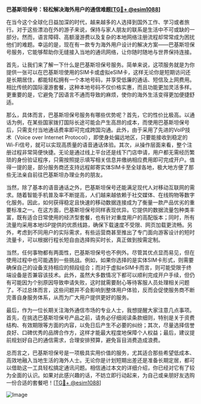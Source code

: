 **巴基斯坦保号：轻松解决海外用户的通信难题[[TG💪+ @esim1088](https://t.me/s/esim1088)]**

在当今这个全球化日益加深的时代，越来越多的人选择到国外工作、学习或者旅行。对于这些漂泊在外的游子来说，保持与家人朋友的联系是生活中不可或缺的一部分。然而，语言障碍、高额漫游费以及复杂的本地网络注册流程却常常成为困扰他们的难题。幸运的是，现在有一款专为海外用户设计的解决方案——巴基斯坦保号服务，它能够帮助你无缝接入当地的通讯网络，让你随时随地与世界保持连接。

首先，让我们来了解一下什么是巴基斯坦保号服务。简单来说，这项服务就是为你提供一张可以在巴基斯坦使用的SIM卡或虚拟eSIM卡，这样无论你是短期访问还是长期居住，都能轻松拥有一个本地号码，并享受低廉的通话、短信及上网费用。相比传统的国际漫游套餐，这种本地号码不仅价格实惠，而且功能更加灵活多样。更重要的是，它避免了因语言不通而导致的麻烦，使你的海外生活变得更加便捷舒适。

那么，具体而言，巴基斯坦保号服务有哪些优势呢？首先，它的性价比极高。以通话为例，在某些国家拨打国际长途可能会产生高昂的成本，而使用巴基斯坦保号后，只需支付当地通话费率即可完成跨国沟通。此外，由于采用了先进的VoIP技术（Voice over Internet Protocol），即使身处偏远地区，只要能接收到稳定的Wi-Fi信号，就可以实现高质量的语音通话体验。其次，从操作层面来看，整个注册过程非常简便快捷。无论是通过线上平台还是线下门店申请，用户都无需经历繁琐的身份验证程序，只需按照提示填写相关信息并缴纳相应费用即可完成开户。值得一提的是，部分服务商还支持远程邮寄实体SIM卡至全球各地，极大地方便了那些无法亲自前往巴基斯坦办理业务的朋友。

当然，除了基本的语音通话之外，巴基斯坦保号还能满足现代人对移动互联网的需求。随着智能手机普及率不断提高，人们越来越依赖于社交媒体、在线购物等数字化服务。因此，如何获得稳定且快速的移动数据连接成为了衡量一款产品优劣的重要标准之一。在这方面，巴基斯坦保号同样表现优异。它提供的数据流量包种类丰富，既有适合日常使用的经济型套餐，也有针对重度用户的高配版本；同时，所有流量均采用本地ISP提供的优质线路，确保下载速度不受限、网页加载更流畅。另外，考虑到不同用户的实际需求，有些运营商甚至推出了专门面向游客设计的短时流量卡，可以根据行程长短自由选择购买时长，真正做到按需定制。

当然，任何事物都有两面性，巴基斯坦保号也不例外。尽管其优点显而易见，但在使用过程中也可能遇到一些挑战。例如，如果你选择的是实体SIM卡形式，则需要确保自己的设备支持相应的频段组合；而对于虚拟eSIM卡而言，则可能受限于终端设备是否兼容该技术。此外，虽然大多数情况下都可以顺利完成开户手续，但仍有可能因为个别原因导致申请失败，这时就需要耐心等待客服人员处理相关问题了。不过总体而言，这些问题并不会影响到整体用户体验，反而会促使服务商不断完善自身服务体系，从而为广大用户提供更好的服务。

最后，作为一位长期关注海外通信市场的专业人士，我想提醒大家注意几点事项。首先，在挑选巴基斯坦保号产品之前，请务必仔细阅读条款细则，特别是关于资费结构、有效期限等方面的内容，以免日后产生不必要的纠纷；其次，尽量选择信誉良好、口碑优秀的品牌合作方，这样才能最大程度地保障个人权益；最后，建议提前规划好自己的通信需求，合理安排预算，避免盲目消费造成浪费。

总而言之，巴基斯坦保号是一项极具实用价值的服务，尤其适合那些希望低成本、高效地融入当地生活的海外人士。无论你是计划短期出差还是准备长期定居，都可以借助这一工具轻松搞定通讯问题。相信通过本文的详细介绍，你已经对它有了较为全面的认识。如果对此感兴趣的话，不妨立即行动起来，为自己或亲朋好友选购一份合适的套餐吧！[[TG💪+ @esim1088](https://t.me/s/esim1088)] 

![Image](https://i.postimg.cc/4NQfJmqS/Snipaste-2025-05-13-00-14-12.png)